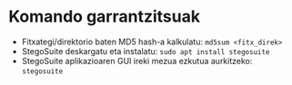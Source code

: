 # Komando garrantzitsuak

- Fitxategi/direktorio baten MD5 hash-a kalkulatu: `md5sum <fitx_direk>`
- StegoSuite deskargatu eta instalatu: `sudo apt install stegosuite`
- StegoSuite aplikazioaren GUI ireki mezua ezkutua aurkitzeko: `stegosuite`



